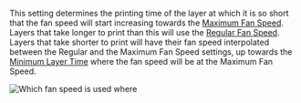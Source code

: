 This setting determines the printing time of the layer at which it is so short that the fan speed will start increasing towards the [Maximum Fan Speed](cool_fan_speed_max.md). Layers that take longer to print than this will use the [Regular Fan Speed](cool_fan_speed_min.md). Layers that take shorter to print will have their fan speed interpolated between the Regular and the Maximum Fan Speed settings, up towards the [Minimum Layer Time](cool_min_layer_time.md) where the fan speed will be at the Maximum Fan Speed.

![Which fan speed is used where](../../../articles/images/cool_fan_speed.svg)